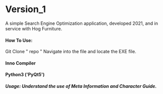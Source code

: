 # Version_1
A simple Search Engine Optimization application, developed 2021, and in service with Hog Furniture.


#### How To Use:
Git Clone " repo "
Navigate into the file and locate the EXE file.

#### Inno Compiler
#### Python3 ('PyQt5')

##### Usage: Understand the use of Meta Information and Character Guide.
